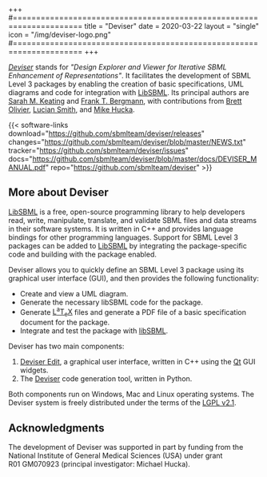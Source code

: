 +++
#=====================================================================
title  = "Deviser"
date   = 2020-03-22
layout = "single"
icon   = "/img/deviser-logo.png"
#=====================================================================
+++

[_Deviser_](https://github.com/sbmlteam/deviser) stands for _"Design Explorer and Viewer for Iterative SBML Enhancement of Representations"_.  It facilitates the development of SBML Level&nbsp;3 packages by enabling the creation of basic specifications, UML diagrams and code for integration with [LibSBML](http://sbml.org/Software/libSBML).  Its principal authors are [Sarah M. Keating](https://github.com/skeating) and [Frank&nbsp;T. Bergmann](https://www.cos.uni-heidelberg.de/?l=_e), with contributions from [Brett Olivier](https://github.com/bgoli), [Lucian Smith](https://github.com/luciansmith), and [Mike Hucka](http://www.cds.caltech.edu/~mhucka/).

{{< software-links download="https://github.com/sbmlteam/deviser/releases" changes="https://github.com/sbmlteam/deviser/blob/master/NEWS.txt" tracker="https://github.com/sbmlteam/deviser/issues"
docs="https://github.com/sbmlteam/deviser/blob/master/docs/DEVISER_MANUAL.pdf"
repo="https://github.com/sbmlteam/deviser" >}}


## More about Deviser

[LibSBML](http://sbml.org/Software/libSBML) is a free, open-source programming library to help developers read, write, manipulate, translate, and validate SBML files and data streams in their software systems. It is written in C++ and provides language bindings for other programming languages.  Support for SBML Level&nbsp;3 packages can be added to [LibSBML](http://sbml.org/Software/libSBML) by integrating the package-specific code and building with the package enabled.

Deviser allows you to quickly define an SBML Level&nbsp;3 package using its graphical user interface (GUI), and then provides the following functionality:

* Create and view a UML diagram.
* Generate the necessary libSBML code for the package.
* Generate [<span class="latex">L<sup>a</sup>T<sub>e</sub>X</span>](https://www.latex-project.org) files and generate a PDF file of a basic specification document for the package.
* Integrate and test the package with [libSBML](/software/libsbml).

Deviser has two main components:

1. [Deviser Edit](https://github.com/sbmlteam/qtdeviser), a graphical user interface, written in C++ using the [Qt](https://www.qt.io) GUI widgets.
2. The [Deviser](https://github.com/sbmlteam/deviser) code generation tool, written in Python.

Both components run on Windows, Mac and Linux operating systems.  The Deviser system is freely distributed under the terms of the [LGPL v2.1](https://www.gnu.org/licenses/old-licenses/lgpl-2.1.en.html).


## Acknowledgments

The development of Deviser was supported in part by funding from the National Institute of General Medical Sciences (USA) under grant R01&nbsp;GM070923 (principal investigator: Michael Hucka).
